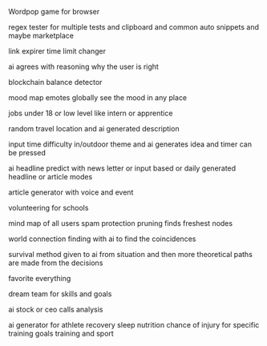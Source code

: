 Wordpop game for browser

regex tester for multiple tests and clipboard and common auto snippets and maybe marketplace

link expirer time limit changer

ai agrees with reasoning why the user is right

blockchain balance detector

mood map emotes globally see the mood in any place

jobs under 18 or low level like intern or apprentice

random travel location and ai generated description

input time difficulty in/outdoor theme and ai generates idea and timer can be pressed

ai headline predict with news letter or input based or daily generated headline or article modes

article generator with voice and event

volunteering for schools

mind map of all users spam protection pruning finds freshest nodes

world connection finding with ai to find the coincidences 

survival method given to ai from situation and then more theoretical paths are made from the decisions

favorite everything

dream team for skills and goals

ai stock or ceo calls analysis

ai generator for athlete recovery sleep nutrition chance of injury for specific training goals training and sport
